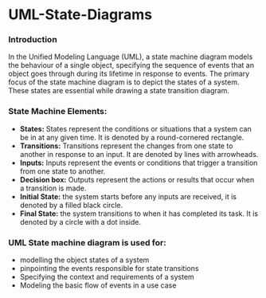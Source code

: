 # UML-State-Diagrams

### Introduction
In the Unified Modeling Language (UML), a state machine diagram models
the behaviour of a single object, specifying the sequence of events that an
object goes through during its lifetime in response to events. The primary
focus of the state machine diagram is to depict the states of a system. These
states are essential while drawing a state transition diagram.

### State Machine Elements:
- **States:** States represent the conditions or situations that a system can
be in at any given time. It is denoted by a round-cornered rectangle.
- **Transitions:** Transitions represent the changes from one state to another
in response to an input. It are denoted by lines with arrowheads.
- **Inputs:** Inputs represent the events or conditions that trigger a transition
from one state to another.
- **Decision box:** Outputs represent the actions or results that occur when
a transition is made.
- **Initial State:** the system starts before any inputs are received, it is
denoted by a filled black circle.
- **Final State:** the system transitions to when it has completed its task. It is
denoted by a circle with a dot inside.

### UML State machine diagram is used for:
- modelling the object states of a system
- pinpointing the events responsible for state transitions
- Specifying the context and requirements of a system
- Modeling the basic flow of events in a use case